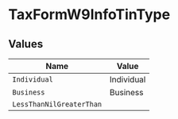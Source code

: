 # TaxFormW9InfoTinType


## Values

| Name                     | Value                    |
| ------------------------ | ------------------------ |
| `Individual`             | Individual               |
| `Business`               | Business                 |
| `LessThanNilGreaterThan` | <nil>                    |